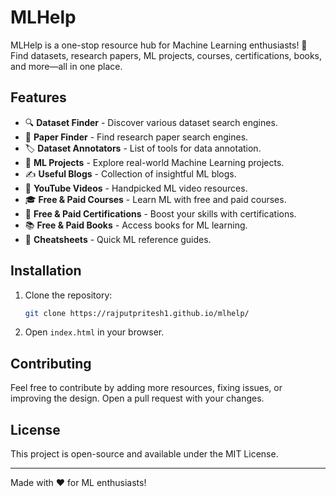 # MLHelp

MLHelp is a one-stop resource hub for Machine Learning enthusiasts! 🚀 Find datasets, research papers, ML projects, courses, certifications, books, and more—all in one place.

## Features
- 🔍 **Dataset Finder** - Discover various dataset search engines.
- 📄 **Paper Finder** - Find research paper search engines.
- 🏷 **Dataset Annotators** - List of tools for data annotation.
- 🤖 **ML Projects** - Explore real-world Machine Learning projects.
- ✍ **Useful Blogs** - Collection of insightful ML blogs.
- 🎥 **YouTube Videos** - Handpicked ML video resources.
- 🎓 **Free & Paid Courses** - Learn ML with free and paid courses.
- 📜 **Free & Paid Certifications** - Boost your skills with certifications.
- 📚 **Free & Paid Books** - Access books for ML learning.
- 📑 **Cheatsheets** - Quick ML reference guides.

## Installation
1. Clone the repository:
   ```sh
   git clone https://rajputpritesh1.github.io/mlhelp/
   ```
2. Open `index.html` in your browser.

## Contributing
Feel free to contribute by adding more resources, fixing issues, or improving the design. Open a pull request with your changes.

## License
This project is open-source and available under the MIT License.

---
Made with ❤️ for ML enthusiasts!
